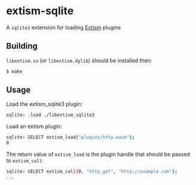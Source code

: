 # extism-sqlite

A `sqlite3` extension for loading [Extism](https://github.com/extism/extism) plugins

## Building

`libextism.so` (or `libextism.dylib`) should be installed then:

```sh
$ make
```

## Usage

Load the extism_sqlite3 plugin:

```sh
sqlite> .load ./libextism_sqlite3
```

Load an extism plugin:

```sh
sqlite> SELECT extism_load("plugins/http.wasm");
0
```

The return value of `extism_load` is the plugin handle that should be passed to `extism_call`:

```sh
sqlite> SELECT extism_call(0, "http_get", "http://example.com");
...
```
